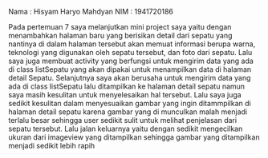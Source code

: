 Nama    : Hisyam Haryo Mahdyan
NIM     : 1941720186

Pada pertemuan 7 saya melanjutkan mini project saya yaitu dengan menambahkan halaman baru yang berisikan detail dari sepatu yang nantinya di dalam halaman tersebut akan memuat informasi berupa warna, teknologi yang digunakan oleh sepatu tersebut, dan foto dari sepatu. Lalu saya juga membuat activity yang berfungsi untuk mengirim data yang ada di class listSepatu yang akan dipakai untuk menampilkan data di halaman detail Sepatu. Selanjutnya saya akan berusaha untuk mengirim data yang ada di class listSepatu lalu ditampilkan ke halaman detail sepatu namun saya masih kesulitan untuk menyelesaikan hal tersebut. Lalu saya juga sedikit kesulitan dalam menyesuaikan gambar yang ingin ditammpilkan di halaman detail sepatu karena gambar yang di munculkan malah menjadi terlalu besar sehingga user sedikit sulit untuk melihat penjelasan dari sepatu tersebut. Lalu jalan keluarnya yaitu dengan sedikit mengecilkan ukuran dari imageview yang ditampilkan sehingga gambar yang ditampilkan menjadi sedikit lebih rapih